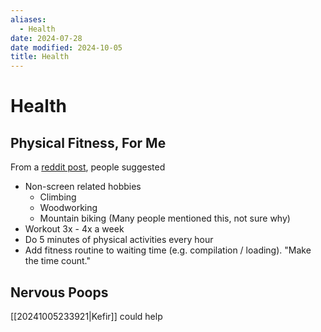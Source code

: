 ```yaml
---
aliases:
  - Health
date: 2024-07-28
date modified: 2024-10-05
title: Health
---
```


# Health

## Physical Fitness, For Me

From a [reddit post](https://www.reddit.com/r/cscareerquestions/comments/rri4q6/how_to_be_physically_fit_as_a_software_engineer/), people suggested

- Non-screen related hobbies
	- Climbing
	- Woodworking
	- Mountain biking (Many people mentioned this, not sure why)
- Workout 3x - 4x a week
- Do 5 minutes of physical activities every hour
- Add fitness routine to waiting time (e.g. compilation / loading). "Make the time count."

## Nervous Poops

[[20241005233921|Kefir]] could help
